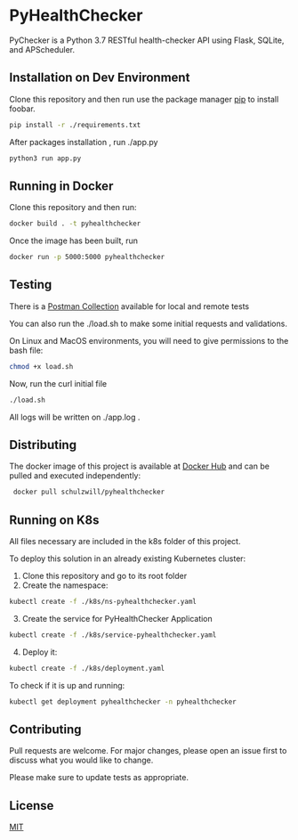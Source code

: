 # PyHealthChecker

PyChecker is a Python 3.7 RESTful health-checker API using Flask, SQLite, and APScheduler. 

## Installation on Dev Environment

Clone this repository and then run use the package manager [pip](https://pip.pypa.io/en/stable/) to install foobar.

```bash
pip install -r ./requirements.txt
```
After packages installation , run ./app.py
```bash
python3 run app.py
```

## Running in Docker

Clone this repository and then run:
```bash
docker build . -t pyhealthchecker
```

Once the image has been built, run
```bash
docker run -p 5000:5000 pyhealthchecker
```

## Testing
There is a [Postman Collection](https://www.getpostman.com/collections/6e3e8503d5700333b99f) available for local and remote tests

You can also run the ./load.sh to make some initial requests and validations.

On Linux and MacOS environments, you will need to give permissions to the bash file:
```bash
chmod +x load.sh 
```
Now, run the curl initial file
```bash
./load.sh
```

All logs will be written on ./app.log .

## Distributing
The docker image of this project is available at [Docker Hub](https://hub.docker.com/r/schulzwill/pyhealthchecker) and can be pulled and executed independently:
```bash
 docker pull schulzwill/pyhealthchecker
```

## Running on K8s

All files necessary are included in the k8s folder of this project.

To deploy this solution in an already existing Kubernetes cluster:

1) Clone this repository and go to its root folder
2) Create the namespace:
```bash
kubectl create -f ./k8s/ns-pyhealthchecker.yaml 
```
3) Create the service for PyHealthChecker Application
```bash
kubectl create -f ./k8s/service-pyhealthchecker.yaml 
```

4) Deploy it:

```bash
kubectl create -f ./k8s/deployment.yaml
``` 

To check if it is up and running:
```bash
kubectl get deployment pyhealthchecker -n pyhealthchecker
```

## Contributing
Pull requests are welcome. 
For major changes, please open an issue first to discuss what you would like to change.

Please make sure to update tests as appropriate.

## License
[MIT](https://choosealicense.com/licenses/mit/)
